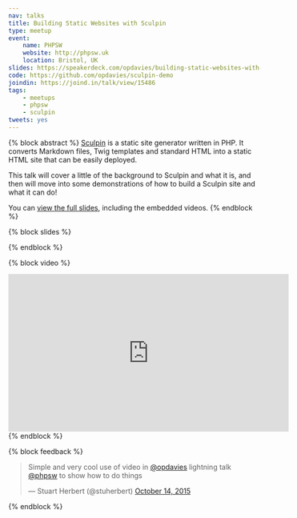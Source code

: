 ```yaml
---
nav: talks
title: Building Static Websites with Sculpin
type: meetup
event:
    name: PHPSW
    website: http://phpsw.uk
    location: Bristol, UK
slides: https://speakerdeck.com/opdavies/building-static-websites-with-sculpin
code: https://github.com/opdavies/sculpin-demo
joindin: https://joind.in/talk/view/15486
tags:
    - meetups
    - phpsw
    - sculpin
tweets: yes
---
```

{% block abstract %}
[Sculpin](http://sculpin.io) is a static site generator written in PHP. It converts Markdown files, Twig templates and standard HTML into a static HTML site that can be easily deployed.

This talk will cover a little of the background to Sculpin and what it is, and then will move into some demonstrations of how to build a Sculpin site and what it can do!

You can [view the full slides](/slides/phpsw/building-static-websites-with-sculpin/), including the embedded videos.
{% endblock %}

{% block slides %}
<script async class="speakerdeck-embed" data-id="6c9c4be1a1344f1291ff13a391674a66" data-ratio="1.37081659973226" src="//speakerdeck.com/assets/embed.js"></script>
{% endblock %}

{% block video %}
<iframe width="560" height="315" src="https://www.youtube.com/embed/aN53arCKZAU" frameborder="0" allowfullscreen></iframe>
{% endblock %}

{% block feedback %}
<blockquote class="twitter-tweet" lang="en"><p lang="en" dir="ltr">Simple and very cool use of video in <a href="https://twitter.com/opdavies">@opdavies</a> lightning talk <a href="https://twitter.com/phpsw">@phpsw</a> to show how to do things</p>&mdash; Stuart Herbert (@stuherbert) <a href="https://twitter.com/stuherbert/status/654367259339661312">October 14, 2015</a></blockquote>
{% endblock %}
